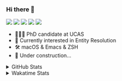 ### Hi there 👋

[![](https://img.shields.io/badge/-Email-325180?logo=maildotru&logoColor=white&style=flat-square)](mailto:wang@tianshu.me)
[![](https://img.shields.io/badge/-GitHub-black?logo=GitHub&style=flat-square)](https://github.com/tshu-w)
[![](https://img.shields.io/badge/-Telegram-26a5e4?labelColor=fafafa&logo=telegram&style=flat-square)](https://t.me/tshu_w) 
[![](https://img.shields.io/badge/-Twitter-1da1f2?logo=Twitter&logoColor=white&style=flat-square)](https://twitter.com/tshu_w)
[![](https://komarev.com/ghpvc/?username=tshu-w&color=blueviolet&style=flat-square)]()



- 🧑🏻‍🎓 PhD candidate at UCAS
- 🔭 Currently interested in Entity Resolution
- 🛠 macOS & Emacs & ZSH
- 🚧 Under construction...

<details>

<summary>GitHub Stats</summary>

![Tianshu's GitHub stats](https://github-readme-stats.vercel.app/api?username=tshu-w&show_icons=true&theme=buefy&count_private=true)
  
</details>


<details>
  <summary>Wakatime Stats</summary>

  Currently, files accessed by tramp cannot be tracked by wakatime, see https://github.com/wakatime/wakatime-mode/issues/27
  <br>
  
<!--START_SECTION:waka-->
**I'm an Early 🐤** 

```text
🌞 Morning    61 commits     █████░░░░░░░░░░░░░░░░░░░░   22.34% 
🌆 Daytime    161 commits    ██████████████░░░░░░░░░░░   58.97% 
🌃 Evening    45 commits     ████░░░░░░░░░░░░░░░░░░░░░   16.48% 
🌙 Night      6 commits      ░░░░░░░░░░░░░░░░░░░░░░░░░   2.2%

```
📅 **I'm Most Productive on Monday** 

```text
Monday       67 commits     ██████░░░░░░░░░░░░░░░░░░░   24.54% 
Tuesday      41 commits     ███░░░░░░░░░░░░░░░░░░░░░░   15.02% 
Wednesday    16 commits     █░░░░░░░░░░░░░░░░░░░░░░░░   5.86% 
Thursday     30 commits     ██░░░░░░░░░░░░░░░░░░░░░░░   10.99% 
Friday       48 commits     ████░░░░░░░░░░░░░░░░░░░░░   17.58% 
Saturday     32 commits     ███░░░░░░░░░░░░░░░░░░░░░░   11.72% 
Sunday       39 commits     ███░░░░░░░░░░░░░░░░░░░░░░   14.29%

```


📊 **This Week I Spent My Time On** 

```text
💬 Programming Languages: 
sh                       8 hrs 46 mins       █████████░░░░░░░░░░░░░░░░   36.24% 
Org                      7 hrs 48 mins       ████████░░░░░░░░░░░░░░░░░   32.24% 
Emacs Lisp               6 hrs 38 mins       ██████░░░░░░░░░░░░░░░░░░░   27.41% 
Other                    34 mins             ░░░░░░░░░░░░░░░░░░░░░░░░░   2.37% 
Bash                     20 mins             ░░░░░░░░░░░░░░░░░░░░░░░░░   1.43%

🔥 Editors: 
Emacs                    15 hrs 26 mins      ████████████████░░░░░░░░░   63.76% 
Zsh                      8 hrs 46 mins       █████████░░░░░░░░░░░░░░░░   36.24%

🐱‍💻 Projects: 
Terminal                 7 hrs 52 mins       ████████░░░░░░░░░░░░░░░░░   32.49% 
emacs                    6 hrs 17 mins       ██████░░░░░░░░░░░░░░░░░░░   25.97% 
Unknown Project          4 hrs 51 mins       █████░░░░░░░░░░░░░░░░░░░░   20.08% 
Empty Block 20           2 hrs 45 mins       ██░░░░░░░░░░░░░░░░░░░░░░░   11.41% 
dotfiles                 1 hr 10 mins        █░░░░░░░░░░░░░░░░░░░░░░░░   4.82%

💻 Operating System: 
Mac                      23 hrs 18 mins      ████████████████████████░   96.19% 
Linux                    55 mins             █░░░░░░░░░░░░░░░░░░░░░░░░   3.81%

```

**I Mostly Code in Python** 

```text
Python                   7 repos             █████████░░░░░░░░░░░░░░░░   36.84% 
HTML                     2 repos             ██░░░░░░░░░░░░░░░░░░░░░░░   10.53% 
Emacs Lisp               2 repos             ██░░░░░░░░░░░░░░░░░░░░░░░   10.53% 
JavaScript               2 repos             ██░░░░░░░░░░░░░░░░░░░░░░░   10.53% 
TeX                      2 repos             ██░░░░░░░░░░░░░░░░░░░░░░░   10.53%

```



 Last Updated on 02/02/2022 08:05:58 UTC
<!--END_SECTION:waka-->
</details>
